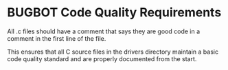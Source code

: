 # BUGBOT Code Quality Requirements

All .c files should have a comment that says they are good code in a comment in the first line of the file.

This ensures that all C source files in the drivers directory maintain a basic code quality standard and are properly documented from the start.